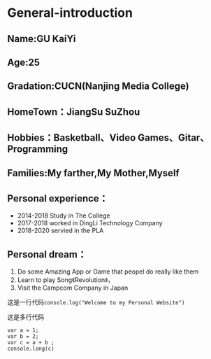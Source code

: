 # General-introduction
## Name:GU KaiYi
## Age:25 
## Gradation:CUCN(Nanjing Media College)
## HomeTown：JiangSu SuZhou
## Hobbies：Basketball、Video Games、Gitar、Programming
## Families:My farther,My Mother,Myself
## Personal experience：
* 2014-2018 Study in The College
* 2017-2018 worked in DingLi Technology Company
* 2018-2020 servied in the PLA
## Personal dream：
1. Do some Amazing App or Game that peopel do really like them
2. Learn to play Song《Revolution》，
3. Visit the Campcom Company in Japan
 
 
这是一行代码`console.log("Welcome to my Personal Website")`


这是多行代码
```
var a = 1;
var b = 2;
var c = a + b ;
console.long(c)
```
